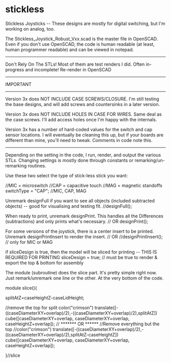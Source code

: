 # stickless
Stickless Joysticks -- These designs are mostly for digital switching, but I'm working on analog, too.

The Stickless_Joystick_Robust_Vxx.scad is the master file in OpenSCAD. Even if you don't use OpenSCAD, the code is human readable (at least, human programmer readable) and can be viewed in notepad.

*****
Don't Rely On The STLs! Most of them are test renders I did. Often in-progress and incomplete! Re-render in OpenSCAD
*****
IMPORTANT
*****

Version 3x does NOT INCLUDE CASE SCREWS/CLOSURE. I'm still testing the base designs, and will add screws and countersinks in a later version.

Version 3x does NOT INCLUDE HOLES IN CASE FOR WIRES. Same deal as the case screws. I'll add access holes once I'm happy with the internals.

Version 3x has a number of hard-coded values for the switch and cap sensor locations. I will eventually be cleaning this up, but if your boards are different than mine, you'll need to tweak. Comments in code note this.

*****

Depending on the setting in the code, I run, render, and output the various STLs. Changing settings is mostly done through constants or remarking/un-remarking routines.

Use these two select the type of stick-less stick you want:

//MIC = microswitch
//CAP = capacitive touch
//MAG = magnetic standoffs
switchType = "CAP"; //MIC, CAP, MAG

Unremark designFull if you want to see all objects (included subtracted objects) -- good for visualising and testing fit.
//designFull();

When ready to print, unremark designPrint. This handles all the Differences (subtractions) and only prints what's necessary.
// OR
designPrint();

For some versions of the joystick, there is a center insert to be printed. Unremark designPrintInsert to render the insert.
// OR
//designPrintInsert(); // only for MIC or MAG


if sliceDesign is true, then the model will be sliced for printing -- THIS IS REQUIRED FOR PRINTING
sliceDesign = true; // must be true to render & export the top & bottom for assembly

The module (subroutine) does the slice part. It's pretty simple right now. Just remark/unremark one line or the other. At the very bottom of the code.

module slice(){
  
   splitAtZ=caseHeightZ-caseLidHeight;
  
  //remove the top for split
  color("crimson")  translate([-((caseDiameterXY+overlap)/2),-((caseDiameterXY+overlap)/2),splitAtZ])  cube([caseDiameterXY+overlap, caseDiameterXY+overlap, caseHeightZ+overlap]);
  // ******* OR ******
  //Remove everything but the top
  //color("crimson") translate([-((caseDiameterXY+overlap)/2),-((caseDiameterXY+overlap)/2),splitAtZ-caseHeightZ])  cube([caseDiameterXY+overlap, caseDiameterXY+overlap, caseHeightZ+overlap]);
  
}//slice
